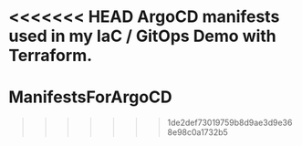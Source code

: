 <<<<<<< HEAD
ArgoCD manifests  used in my IaC / GitOps Demo with Terraform.
=======
# ManifestsForArgoCD
>>>>>>> 1de2def73019759b8d9ae3d9e368e98c0a1732b5
